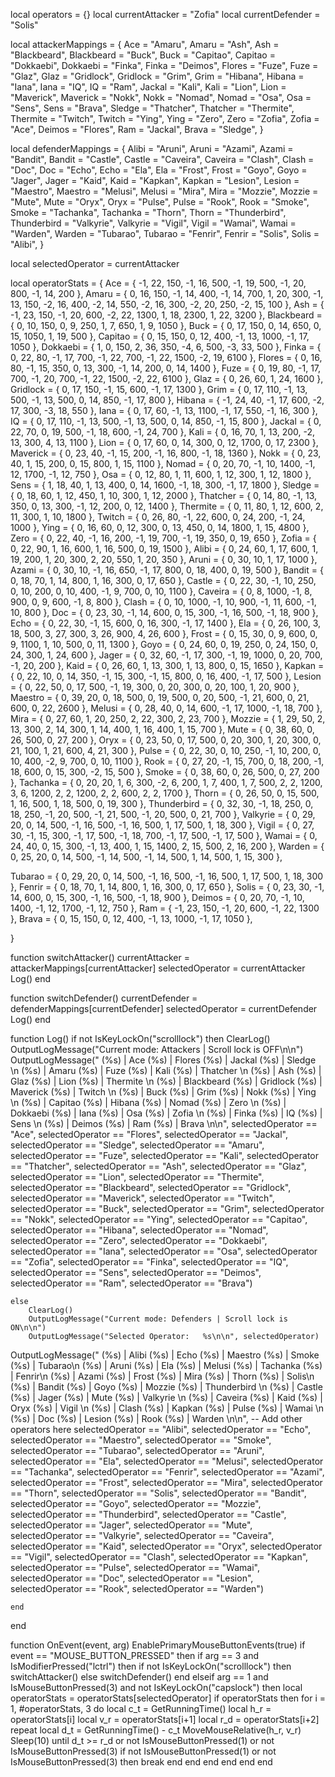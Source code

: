 local operators = {}
local currentAttacker = "Zofia"
local currentDefender = "Solis"
 
local attackerMappings = {
    Ace = "Amaru", Amaru = "Ash", Ash = "Blackbeard", Blackbeard = "Buck", Buck = "Capitao", Capitao = "Dokkaebi",
    Dokkaebi = "Finka", Finka = "Deimos", Flores = "Fuze", Fuze = "Glaz", Glaz = "Gridlock", Gridlock = "Grim", Grim = "Hibana",
    Hibana = "Iana", Iana = "IQ", IQ = "Ram", Jackal = "Kali", Kali = "Lion", Lion = "Maverick", Maverick = "Nokk", Nokk = "Nomad",
    Nomad = "Osa", Osa = "Sens", Sens = "Brava", Sledge = "Thatcher", Thatcher = "Thermite", Thermite = "Twitch", Twitch = "Ying",
    Ying = "Zero", Zero = "Zofia", Zofia = "Ace", Deimos = "Flores", Ram = "Jackal", Brava = "Sledge",
}
 
local defenderMappings = {
    Alibi = "Aruni", Aruni = "Azami", Azami = "Bandit", Bandit = "Castle", Castle = "Caveira", Caveira = "Clash",
    Clash = "Doc", Doc = "Echo", Echo = "Ela", Ela = "Frost", Frost = "Goyo", Goyo = "Jager", Jager = "Kaid", Kaid = "Kapkan",
    Kapkan = "Lesion", Lesion = "Maestro", Maestro = "Melusi", Melusi = "Mira", Mira = "Mozzie", Mozzie = "Mute", Mute = "Oryx",
    Oryx = "Pulse", Pulse = "Rook", Rook = "Smoke", Smoke = "Tachanka", Tachanka = "Thorn", Thorn = "Thunderbird", Thunderbird = "Valkyrie",
    Valkyrie = "Vigil", Vigil = "Wamai", Wamai = "Warden", Warden = "Tubarao", Tubarao = "Fenrir", Fenrir = "Solis", Solis = "Alibi",
}
 
local selectedOperator = currentAttacker
 
local operatorStats = {
Ace = { -1, 22, 150, -1, 16, 500, -1, 19, 500, -1, 20, 800, -1, 14, 200 },
Amaru = { 0, 16, 150, -1, 14, 400, -1, 14, 700, 1, 20, 300, -1, 13, 150, -2, 16, 400, -2, 14, 550, -2, 16, 300, -2, 20, 250, -2, 15, 100 },
Ash = { -1, 23, 150, -1, 20, 600, -2, 22, 1300, 1, 18, 2300, 1, 22, 3200 },
Blackbeard = { 0, 10, 150, 0, 9, 250, 1, 7, 650, 1, 9, 1050 },
Buck = { 0, 17, 150, 0, 14, 650, 0, 15, 1050, 1, 19, 500 },
Capitao = { 0, 15, 150, 0, 12, 400, -1, 13, 1000, -1, 17, 1050 },
Dokkaebi = { 1, 0, 150, 2, 36, 350, -4, 6, 500, -3, 33, 500 },
Finka = { 0, 22, 80, -1, 17, 700, -1, 22, 700, -1, 22, 1500, -2, 19, 6100 },
Flores = { 0, 16, 80, -1, 15, 350, 0, 13, 300, -1, 14, 200, 0, 14, 1400 },
Fuze = { 0, 19, 80, -1, 17, 700, -1, 20, 700, -1, 22, 1500, -2, 22, 6100 },
Glaz = { 0, 26, 60, 1, 24, 1600 },
Gridlock = { 0, 17, 150, -1, 15, 600, -1, 17, 1300 },
Grim = { 0, 17, 110, -1, 13, 500, -1, 13, 500, 0, 14, 850, -1, 17, 800 },
Hibana = { -1, 24, 40, -1, 17, 600, -2, 17, 300, -3, 18, 550 },
Iana = { 0, 17, 60, -1, 13, 1100, -1, 17, 550, -1, 16, 300 },
IQ = { 0, 17, 110, -1, 13, 500, -1, 13, 500, 0, 14, 850, -1, 15, 800 },
Jackal = { 0, 22, 70, 0, 19, 500, -1, 18, 600, -1, 24, 700 },
Kali = { 0, 16, 70, 1, 13, 200, -2, 13, 300, 4, 13, 1100 },
Lion = { 0, 17, 60, 0, 14, 300, 0, 12, 1700, 0, 17, 2300 },
Maverick = { 0, 23, 40, -1, 15, 200, -1, 16, 800, -1, 18, 1360 },
Nokk = { 0, 23, 40, 1, 15, 200, 0, 15, 800, 1, 15, 1100 },
Nomad = { 0, 20, 70, -1, 10, 1400, -1, 12, 1700, -1, 12, 750 },
Osa = { 0, 12, 80, 1, 11, 600, 1, 12, 300, 1, 12, 1800 },
Sens = { 1, 18, 40, 1, 13, 400, 0, 14, 1600, -1, 18, 300, -1, 17, 1800 },
Sledge = { 0, 18, 60, 1, 12, 450, 1, 10, 300, 1, 12, 2000 },
Thatcher = { 0, 14, 80, -1, 13, 350, 0, 13, 300, -1, 12, 200, 0, 12, 1400 },
Thermite = { 0, 11, 80, 1, 12, 600, 2, 11, 300, 1, 10, 1800 },
Twitch = { 0, 26, 80, -1, 22, 600, 0, 24, 200, -1, 24, 1000 },
Ying = { 0, 16, 60, 0, 12, 300, 0, 13, 450, 0, 14, 1800, 1, 15, 4800 },
Zero = { 0, 22, 40, -1, 16, 200, -1, 19, 700, -1, 19, 350, 0, 19, 650 },
Zofia = { 0, 22, 90, 1, 16, 600, 1, 16, 500, 0, 19, 1500 },
Alibi = { 0, 24, 60, 1, 17, 600, 1, 19, 200, 1, 20, 300, 2, 20, 550, 1, 20, 350 },
Aruni = { 0, 30, 10, 1, 17, 1000 },
Azami = { 0, 30, 10, -1, 16, 650, -1, 17, 800, 0, 18, 400, 0, 19, 500 },
Bandit = { 0, 18, 70, 1, 14, 800, 1, 16, 300, 0, 17, 650 },
Castle = { 0, 22, 30, -1, 10, 250, 0, 10, 200, 0, 10, 400, -1, 9, 700, 0, 10, 1100 },
Caveira = { 0, 8, 1000, -1, 8, 900, 0, 9, 600, -1, 8, 800 },
Clash = { 0, 10, 1000, -1, 10, 900, -1, 11, 600, -1, 10, 800 },
Doc = { 0, 23, 30, -1, 14, 600, 0, 15, 300, -1, 16, 500, -1, 18, 900 },
Echo = { 0, 22, 30, -1, 15, 600, 0, 16, 300, -1, 17, 1400 },
Ela = { 0, 26, 100, 3, 18, 500, 3, 27, 300, 3, 26, 900, 4, 26, 600 },
Frost = { 0, 15, 30, 0, 9, 600, 0, 9, 1100, 1, 10, 500, 0, 11, 1300 },
Goyo = { 0, 24, 60, 0, 19, 250, 0, 24, 150, 0, 24, 300, 1, 24, 600 },
Jager = { 0, 32, 60, -1, 17, 300, -1, 19, 1000, 0, 20, 700, -1, 20, 200 },
Kaid = { 0, 26, 60, 1, 13, 300, 1, 13, 800, 0, 15, 1650 },
Kapkan = { 0, 22, 10, 0, 14, 350, -1, 15, 300, -1, 15, 800, 0, 16, 400, -1, 17, 500 },
Lesion = { 0, 22, 50, 0, 17, 500, -1, 19, 300, 0, 20, 300, 0, 20, 100, 1, 20, 900 },
Maestro = { 0, 39, 20, 0, 18, 500, 0, 19, 500, 0, 20, 500, -1, 21, 600, 0, 21, 600, 0, 22, 2600 },
Melusi = { 0, 28, 40, 0, 14, 600, -1, 17, 1000, -1, 18, 700 },
Mira = { 0, 27, 60, 1, 20, 250, 2, 22, 300, 2, 23, 700 },
Mozzie = { 1, 29, 50, 2, 13, 300, 2, 14, 300, 1, 14, 400, 1, 16, 400, 1, 15, 700 },
Mute = { 0, 38, 60, 0, 26, 500, 0, 27, 200 },
Oryx = { 0, 23, 50, 0, 17, 500, 0, 20, 300, 1, 20, 300, 0, 21, 100, 1, 21, 600, 4, 21, 300 },
Pulse = { 0, 22, 30, 0, 10, 250, -1, 10, 200, 0, 10, 400, -2, 9, 700, 0, 10, 1100 },
Rook = { 0, 27, 20, -1, 15, 700, 0, 18, 200, -1, 18, 600, 0, 15, 300, -2, 15, 500 },
Smoke = { 0, 38, 60, 0, 26, 500, 0, 27, 200 },
Tachanka = { 0, 20, 20, 1, 6, 300, -2, 6, 200, 1, 7, 400, 1, 7, 500, 2, 2, 1200, 3, 6, 1200, 2, 2, 1200, 2, 2, 600, 2, 2, 1700 },
Thorn = { 0, 26, 50, 0, 15, 500, 1, 16, 500, 1, 18, 500, 0, 19, 300 },
Thunderbird = { 0, 32, 30, -1, 18, 250, 0, 18, 250, -1, 20, 500, -1, 21, 500, -1, 20, 500, 0, 21, 700 },
Valkyrie = { 0, 29, 20, 0, 14, 500, -1, 16, 500, -1, 16, 500, 1, 17, 500, 1, 18, 300 },
Vigil = { 0, 27, 30, -1, 15, 300, -1, 17, 500, -1, 18, 700, -1, 17, 500, -1, 17, 500 },
Wamai = { 0, 24, 40, 0, 15, 300, -1, 13, 400, 1, 15, 1400, 2, 15, 500, 2, 16, 200 },
Warden = { 0, 25, 20, 0, 14, 500, -1, 14, 500, -1, 14, 500, 1, 14, 500, 1, 15, 300 },
 
Tubarao =  { 0, 29, 20, 0, 14, 500, -1, 16, 500, -1, 16, 500, 1, 17, 500, 1, 18, 300 },
Fenrir = { 0, 18, 70, 1, 14, 800, 1, 16, 300, 0, 17, 650 },
Solis = { 0, 23, 30, -1, 14, 600, 0, 15, 300, -1, 16, 500, -1, 18, 900 },
Deimos = { 0, 20, 70, -1, 10, 1400, -1, 12, 1700, -1, 12, 750 },
Ram = { -1, 23, 150, -1, 20, 600, -1, 22, 1300 },
Brava = { 0, 15, 150, 0, 12, 400, -1, 13, 1000, -1, 17, 1050 },
    
}
 
function switchAttacker()
    currentAttacker = attackerMappings[currentAttacker]
    selectedOperator = currentAttacker
    Log()
end
 
function switchDefender()
    currentDefender = defenderMappings[currentDefender]
    selectedOperator = currentDefender
    Log()
end
 
function Log()
    if not IsKeyLockOn("scrolllock") then
        ClearLog()
        OutputLogMessage("Current mode: Attackers | Scroll lock is OFF\n\n")
OutputLogMessage("        (%s) | Ace            (%s) | Flores      (%s) | Jackal        (%s) | Sledge        \n        (%s) | Amaru          (%s) | Fuze        (%s) | Kali          (%s) | Thatcher      \n        (%s) | Ash            (%s) | Glaz        (%s) | Lion          (%s) | Thermite      \n        (%s) | Blackbeard     (%s) | Gridlock    (%s) | Maverick      (%s) | Twitch        \n        (%s) | Buck           (%s) | Grim        (%s) | Nokk          (%s) | Ying          \n        (%s) | Capitao        (%s) | Hibana      (%s) | Nomad         (%s) | Zero          \n        (%s) | Dokkaebi       (%s) | Iana        (%s) | Osa           (%s) | Zofia         \n        (%s) | Finka          (%s) | IQ          (%s) | Sens          \n        (%s) | Deimos         (%s) | Ram         (%s) | Brava         \n\n", 
            selectedOperator == "Ace", selectedOperator == "Flores", selectedOperator == "Jackal", selectedOperator == "Sledge", 
            selectedOperator == "Amaru", selectedOperator == "Fuze", selectedOperator == "Kali", selectedOperator == "Thatcher", 
            selectedOperator == "Ash", selectedOperator == "Glaz", selectedOperator == "Lion", selectedOperator == "Thermite", 
            selectedOperator == "Blackbeard", selectedOperator == "Gridlock", selectedOperator == "Maverick", selectedOperator == "Twitch", 
            selectedOperator == "Buck", selectedOperator == "Grim", selectedOperator == "Nokk", selectedOperator == "Ying", 
            selectedOperator == "Capitao", selectedOperator == "Hibana", selectedOperator == "Nomad", selectedOperator == "Zero", 
            selectedOperator == "Dokkaebi", selectedOperator == "Iana", selectedOperator == "Osa", selectedOperator == "Zofia",
            selectedOperator == "Finka", selectedOperator == "IQ", selectedOperator == "Sens", 
            selectedOperator == "Deimos", selectedOperator == "Ram", selectedOperator == "Brava")
 
 
    else
        ClearLog()
        OutputLogMessage("Current mode: Defenders | Scroll lock is ON\n\n")
        OutputLogMessage("Selected Operator:   %s\n\n", selectedOperator)
OutputLogMessage("        (%s) | Alibi        (%s) | Echo          (%s) | Maestro       (%s) | Smoke         (%s) | Tubarao\n        (%s) | Aruni        (%s) | Ela           (%s) | Melusi        (%s) | Tachanka      (%s) | Fenrir\n        (%s) | Azami        (%s) | Frost         (%s) | Mira          (%s) | Thorn         (%s) | Solis\n        (%s) | Bandit       (%s) | Goyo          (%s) | Mozzie        (%s) | Thunderbird   \n        (%s) | Castle       (%s) | Jager         (%s) | Mute          (%s) | Valkyrie      \n        (%s) | Caveira      (%s) | Kaid          (%s) | Oryx          (%s) | Vigil         \n        (%s) | Clash        (%s) | Kapkan        (%s) | Pulse         (%s) | Wamai         \n        (%s) | Doc          (%s) | Lesion        (%s) | Rook          (%s) | Warden        \n\n", -- Add other operators here
            selectedOperator == "Alibi", selectedOperator == "Echo", selectedOperator == "Maestro", selectedOperator == "Smoke", selectedOperator == "Tubarao",
            selectedOperator == "Aruni", selectedOperator == "Ela", selectedOperator == "Melusi", selectedOperator == "Tachanka", selectedOperator == "Fenrir",
            selectedOperator == "Azami", selectedOperator == "Frost", selectedOperator == "Mira", selectedOperator == "Thorn", selectedOperator == "Solis",
            selectedOperator == "Bandit", selectedOperator == "Goyo", selectedOperator == "Mozzie", selectedOperator == "Thunderbird", 
            selectedOperator == "Castle", selectedOperator == "Jager", selectedOperator == "Mute", selectedOperator == "Valkyrie", 
            selectedOperator == "Caveira", selectedOperator == "Kaid", selectedOperator == "Oryx", selectedOperator == "Vigil", 
            selectedOperator == "Clash", selectedOperator == "Kapkan", selectedOperator == "Pulse", selectedOperator == "Wamai",
            selectedOperator == "Doc", selectedOperator == "Lesion", selectedOperator == "Rook", selectedOperator == "Warden")
 
 
    end
end
 
function OnEvent(event, arg)
    EnablePrimaryMouseButtonEvents(true)
    if event == "MOUSE_BUTTON_PRESSED" then
        if arg == 3 and IsModifierPressed("lctrl") then
            if not IsKeyLockOn("scrolllock") then
                switchAttacker()
            else
                switchDefender()
            end
        elseif arg == 1 and IsMouseButtonPressed(3) and not IsKeyLockOn("capslock") then
            local operatorStats = operatorStats[selectedOperator]
            if operatorStats then
                for i = 1, #operatorStats, 3 do
                    local c_t = GetRunningTime()
                    local h_r = operatorStats[i]
                    local v_r = operatorStats[i+1]
                    local r_d = operatorStats[i+2]
                    repeat
                        local d_t = GetRunningTime() - c_t
                        MoveMouseRelative(h_r, v_r)
                        Sleep(10)
                    until d_t >= r_d or not IsMouseButtonPressed(1) or not IsMouseButtonPressed(3)
                    if not IsMouseButtonPressed(1) or not IsMouseButtonPressed(3) then break end
                end
            end
        end
    end
end
